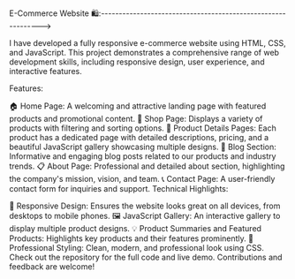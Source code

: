 E-Commerce Website 🛍️:------------------------------------------------------------->

I have developed a fully responsive e-commerce website using HTML, CSS, and JavaScript. This project demonstrates a comprehensive range of web development skills, including responsive design, user experience, and interactive features.

Features:

🏠 Home Page: A welcoming and attractive landing page with featured products and promotional content.
🛒 Shop Page: Displays a variety of products with filtering and sorting options.
📄 Product Details Pages: Each product has a dedicated page with detailed descriptions, pricing, and a beautiful JavaScript gallery showcasing multiple designs.
📝 Blog Section: Informative and engaging blog posts related to our products and industry trends.
📋 About Page: Professional and detailed about section, highlighting the company's mission, vision, and team.
📞 Contact Page: A user-friendly contact form for inquiries and support.
Technical Highlights:

📱 Responsive Design: Ensures the website looks great on all devices, from desktops to mobile phones.
🖼️ JavaScript Gallery: An interactive gallery to display multiple product designs.
💡 Product Summaries and Featured Products: Highlights key products and their features prominently.
🎨 Professional Styling: Clean, modern, and professional look using CSS.
Check out the repository for the full code and live demo. Contributions and feedback are welcome!
